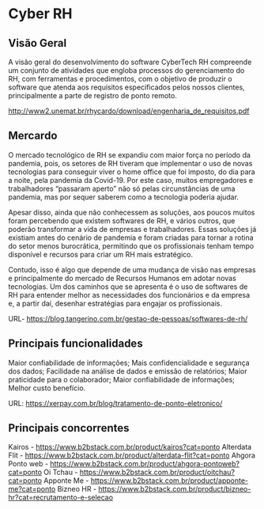 # Cyber RH #

## Visão Geral ##

A visão geral do desenvolvimento do software CyberTech RH compreende um conjunto de atividades que engloba processos do gerenciamento do RH, com ferramentas e procedimentos, com o objetivo de produzir o software que atenda aos requisitos especificados pelos nossos clientes, principalmente a parte de registro de ponto remoto. 

http://www2.unemat.br/rhycardo/download/engenharia_de_requisitos.pdf

## Mercardo ##

O mercado tecnológico de RH se expandiu com maior força no período da pandemia, pois, os setores de RH tiveram que implementar o uso de novas tecnologias para conseguir viver o home office que foi imposto, do dia para a noite, pela pandemia da Covid-19. Por este caso, muitos empregadores e trabalhadores “passaram aperto” não só pelas circunstâncias de uma pandemia, mas por sequer saberem como a tecnologia poderia ajudar.

Apesar disso, ainda que não conhecessem as soluções, aos poucos muitos foram percebendo que existem softwares de RH, e vários outros, que poderão transformar a vida de empresas e trabalhadores. Essas soluções já existiam antes do cenário de pandemia e foram criadas para tornar a rotina do setor menos burocrática, permitindo que os profissionais tenham tempo disponível e recursos para criar um RH mais estratégico.

Contudo, isso é algo que depende de uma mudança de visão nas empresas e principalmente do mercado de Recursos Humanos em adotar novas tecnologias. Um dos caminhos que se apresenta é o uso de softwares de RH para entender melhor as necessidades dos funcionários e da empresa e, a partir daí, desenhar estratégias para engajar os profissionais.

URL- https://blog.tangerino.com.br/gestao-de-pessoas/softwares-de-rh/


## Principais funcionalidades ##

Maior confiabilidade de informações;
 Mais confidencialidade e segurança dos dados;
 Facilidade na análise de dados e emissão de relatórios;
 Maior praticidade para o colaborador;
 Maior confiabilidade de informações;
 Melhor custo benefício.

URL: https://xerpay.com.br/blog/tratamento-de-ponto-eletronico/

## Principais concorrentes ##

Kairos - https://www.b2bstack.com.br/product/kairos?cat=ponto
Alterdata Flit - https://www.b2bstack.com.br/product/alterdata-flit?cat=ponto
Ahgora Ponto web - https://www.b2bstack.com.br/product/ahgora-pontoweb?cat=ponto
Oi Tchau - https://www.b2bstack.com.br/product/oitchau?cat=ponto
Apponte Me - https://www.b2bstack.com.br/product/apponte-me?cat=ponto
Bizneo HR - https://www.b2bstack.com.br/product/bizneo-hr?cat=recrutamento-e-selecao




